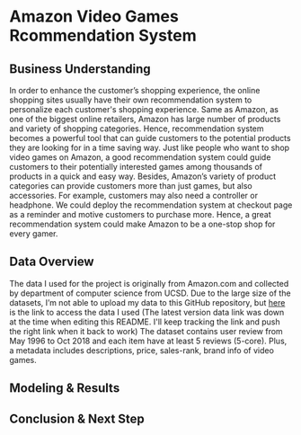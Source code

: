 # Amazon Video Games Rcommendation System

## Business Understanding 
In order to enhance the customer’s shopping experience, the online shopping sites usually have their own recommendation system to personalize each customer's shopping experience. Same as Amazon, as one of the biggest online retailers, Amazon has large number of products and variety of shopping categories. Hence, recommendation system becomes a powerful tool that can guide customers to the potential products they are looking for in a time saving way. Just like people who want to shop video games on Amazon, a good recommendation system could guide customers to their potentially interested games among thousands of products in a quick and easy way. Besides, Amazon’s variety of product categories can provide customers more than just games, but also accessories. For example, customers may also need a controller or headphone.  We could deploy the recommendation system at checkout page as a reminder and motive customers to purchase more. Hence, a great recommendation system could make Amazon to be a one-stop shop for every gamer.

## Data Overview
The data I used for the project is originally from Amazon.com and collected by department of computer science from UCSD. Due to the large size of the datasets, I’m not able to upload my data to this GitHub repository, but [here](http://jmcauley.ucsd.edu/data/amazon/index_2014.html) is the link to access the data I used (The latest version data link was down at the time when editing this README. I'll keep tracking the link and push the right link when it back to work) The dataset contains user review from May 1996 to Oct 2018 and each item have at least 5 reviews (5-core). Plus, a metadata includes descriptions, price, sales-rank, brand info of video games.

## Modeling & Results

## Conclusion & Next Step
